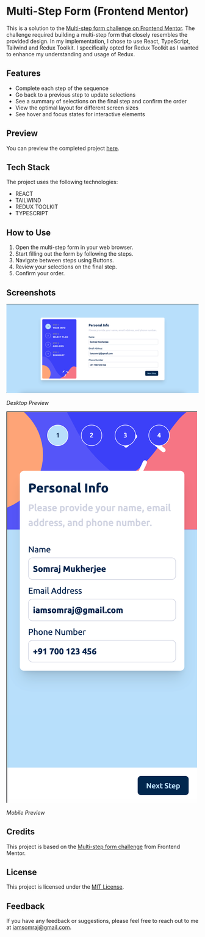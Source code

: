 # Multi-Step Form (Frontend Mentor)

This is a solution to the [Multi-step form challenge on Frontend Mentor](https://www.frontendmentor.io/challenges/multistep-form-YVAnSdqQBJ). The challenge required building a multi-step form that closely resembles the provided design. In my implementation, I chose to use React, TypeScript, Tailwind and Redux Toolkit. I specifically opted for Redux Toolkit as I wanted to enhance my understanding and usage of Redux.

## Features

- Complete each step of the sequence
- Go back to a previous step to update selections
- See a summary of selections on the final step and confirm the order
- View the optimal layout for different screen sizes
- See hover and focus states for interactive elements

## Preview

You can preview the completed project [here](https://form-frontend-mentor.vercel.app/).

## Tech Stack

The project uses the following technologies:

- REACT
- TAILWIND
- REDUX TOOLKIT
- TYPESCRIPT

## How to Use

1. Open the multi-step form in your web browser.
2. Start filling out the form by following the steps.
3. Navigate between steps using Buttons.
4. Review your selections on the final step.
5. Confirm your order.

## Screenshots

<img src="./screenshots/desktop-preview.png" alt="Desktop Preview">
<p><em>Desktop Preview</em></p>

<img src="./screenshots/mobile-preview.png" alt="Mobile Preview">
<p><em>Mobile Preview</em></p>

## Credits

This project is based on the [Multi-step form challenge](https://www.frontendmentor.io/challenges/multistep-form-YVAnSdqQBJ) from Frontend Mentor.

## License

This project is licensed under the [MIT License](https://choosealicense.com/licenses/mit/).

## Feedback

If you have any feedback or suggestions, please feel free to reach out to me at [iamsomraj@gmail.com](mailto:iamsomraj@gmail.com).
